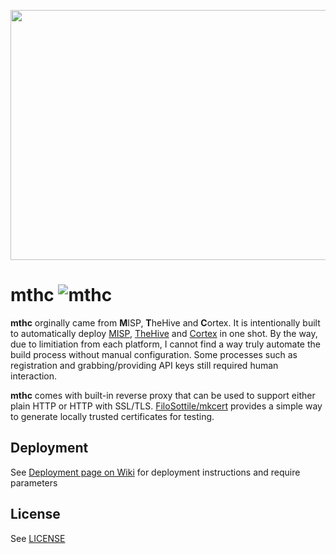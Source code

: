 <p align="center">
  <img width=700 height=400 src="imgs/cover.jpg">
</p>


# mthc ![mthc](https://github.com/pe3zx/mthc/workflows/mthc/badge.svg?branch=master&event=workflow_dispatch)

**mthc** orginally came from **M**ISP, **T**heHive and **C**ortex. It is intentionally built to automatically deploy [MISP](https://www.misp-project.org/), [TheHive](https://thehive-project.org/#section_thehive) and [Cortex](https://thehive-project.org/#section_cortex) in one shot. By the way, due to limitiation from each platform, I cannot find a way truly automate the build process without manual configuration. Some processes such as registration and grabbing/providing API keys still required human interaction.

**mthc** comes with built-in reverse proxy that can be used to support either plain HTTP or HTTP with SSL/TLS. [FiloSottile/mkcert](https://pe3zx.blogspot.com/2019/01/deploy-your-own-local-misp-with-https.html) provides a simple way to generate locally trusted certificates for testing.


## Deployment

See [Deployment page on Wiki](https://github.com/pe3zx/mthc/wiki/Deployment) for deployment instructions and require parameters

## License

See [LICENSE](/LICENSE)
